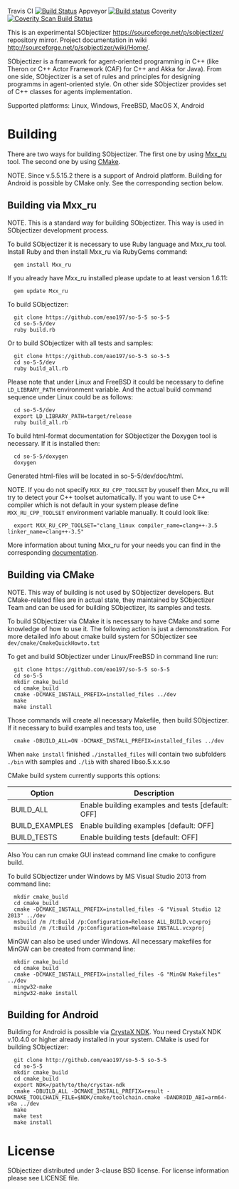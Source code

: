 Travis CI [![Build Status](https://travis-ci.org/eao197/so-5-5.svg?branch=master)](https://travis-ci.org/eao197/so-5-5)
Appveyor [![Build status](https://ci.appveyor.com/api/projects/status/kcc527qpu12s262t?svg=true)](https://ci.appveyor.com/project/masterspline/so-5-5)
Coverity [![Coverity Scan Build Status](https://scan.coverity.com/projects/4786/badge.svg)](https://scan.coverity.com/projects/4786)

This is an experimental SObjectizer https://sourceforge.net/p/sobjectizer/ repository mirror.
Project documentation in wiki http://sourceforge.net/p/sobjectizer/wiki/Home/.

SObjectizer is a framework for agent-oriented programming in C++ (like Theron 
or C++ Actor Framework (CAF) for C++ and Akka for Java). From one side, 
SObjectizer is a set of rules and principles for designing programms in
agent-oriented style. On other side SObjectizer provides set of C++ classes 
for agents implementation.

Supported platforms: Linux, Windows, FreeBSD, MacOS X, Android

Building
========

There are two ways for building SObjectizer. The first one by using [Mxx_ru](https://sourceforge.net/projects/mxxru/)
tool. The second one by using [CMake](http://www.cmake.org/).

NOTE. Since v.5.5.15.2 there is a support of Android platform.  Building for
Android is possible by CMake only. See the corresponding section below.

Building via Mxx_ru
-------------------

NOTE. This is a standard way for building SObjectizer. This way is used in
SObjectizer development process.

To build SObjectizer it is necessary to use Ruby language and Mxx_ru tool.
Install Ruby and then install Mxx_ru via RubyGems command:
```
  gem install Mxx_ru
```
If you already have Mxx_ru installed please update to at least version 1.6.11:
```
  gem update Mxx_ru
```
To build SObjectizer:
```
  git clone https://github.com/eao197/so-5-5 so-5-5
  cd so-5-5/dev
  ruby build.rb
```
Or to build SObjectizer with all tests and samples:
```
  git clone https://github.com/eao197/so-5-5 so-5-5
  cd so-5-5/dev
  ruby build_all.rb
```
Please note that under Linux and FreeBSD it could be necessary to define `LD_LIBRARY_PATH`
environment variable. And the actual build command sequence under Linux could
be as follows:
```
  cd so-5-5/dev
  export LD_LIBRARY_PATH=target/release
  ruby build_all.rb
```
To build html-format documentation for SObjectizer the Doxygen tool is
necessary. If it is installed then:
```
  cd so-5-5/doxygen
  doxygen
```
Generated html-files will be located in so-5-5/dev/doc/html.

NOTE. If you do not specify `MXX_RU_CPP_TOOLSET` by youself then Mxx_ru will
try to detect your C++ toolset automatically. If you want to use C++ compiler
which is not default in your system please define `MXX_RU_CPP_TOOLSET`
environment variable manually. It could look like:
```
  export MXX_RU_CPP_TOOLSET="clang_linux compiler_name=clang++-3.5 linker_name=clang++-3.5"
```
More information about tuning Mxx_ru for your needs you can find in the
corresponding [documentation](https://sourceforge.net/projects/mxxru/files/Mxx_ru%201.6/mxx_ru-1.6.6.pdf).

Building via CMake
------------------

NOTE. This way of building is not used by SObjectizer developers. But
CMake-related files are in actual state, they maintained by SObjectizer Team
and can be used for building SObjectizer, its samples and tests.

To build SObjectizer via CMake it is necessary to have CMake and some knowledge
of how to use it. The following action is just a demonstration. For more 
detailed info about cmake build system for SObjectizer see
`dev/cmake/CmakeQuickHowto.txt`

To get and build SObjectizer under Linux/FreeBSD in command line run:
```
  git clone https://github.com/eao197/so-5-5 so-5-5
  cd so-5-5
  mkdir cmake_build
  cd cmake_build
  cmake -DCMAKE_INSTALL_PREFIX=installed_files ../dev
  make
  make install
```
Those commands will create all necessary Makefile, then build SObjectizer. If
it necessary to build examples and tests too, use
```
  cmake -DBUILD_ALL=ON -DCMAKE_INSTALL_PREFIX=installed_files ../dev
```
When `make install` finished `./installed_files` will contain two subfolders
`./bin` with samples and `./lib` with shared libso.5.x.x.so

CMake build system currently supports this options:

| Option         | Description
  ---------------|--------------------------------------------------
  BUILD_ALL      | Enable building examples and tests [default: OFF]
  BUILD_EXAMPLES | Enable building examples [default: OFF]
  BUILD_TESTS    | Enable building tests    [default: OFF]

Also You can run cmake GUI instead command line cmake to configure build.

To build SObjectizer under Windows by MS Visual Studio 2013 from command line:
```
  mkdir cmake_build
  cd cmake_build
  cmake -DCMAKE_INSTALL_PREFIX=installed_files -G "Visual Studio 12 2013" ../dev
  msbuild /m /t:Build /p:Configuration=Release ALL_BUILD.vcxproj
  msbuild /m /t:Build /p:Configuration=Release INSTALL.vcxproj
```
MinGW can also be used under Windows. All necessary makefiles for MinGW can be
created from command line:
```
  mkdir cmake_build
  cd cmake_build
  cmake -DCMAKE_INSTALL_PREFIX=installed_files -G "MinGW Makefiles" ../dev
  mingw32-make
  mingw32-make install
```

Building for Android
--------------------

Building for Android is possible via [CrystaX NDK](https://www.crystax.net/android/ndk).
You need CrystaX NDK v.10.4.0 or higher already installed in your system.
CMake is used for building SObjectizer:
```
  git clone http://github.com/eao197/so-5-5 so-5-5
  cd so-5-5
  mkdir cmake_build
  cd cmake_build
  export NDK=/path/to/the/crystax-ndk
  cmake -DBUILD_ALL -DCMAKE_INSTALL_PREFIX=result -DCMAKE_TOOLCHAIN_FILE=$NDK/cmake/toolchain.cmake -DANDROID_ABI=arm64-v8a ../dev
  make
  make test
  make install
```

License
=======
SObjectizer distributed under 3-clause BSD license. For license information
please see LICENSE file.
